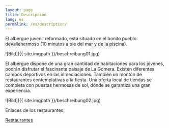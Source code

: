 ```yaml
---
layout: page
title: Descripción 
lang: es
permalink: /es/description/
---
```

El albergue juvenil reformado, está situado en el bonito pueblo deVallehermoso (10 minutos a pie del mar y de la piscina). 

![Bild]({{ site.imgpath }}/beschreibung01.jpg)

El albergue dispone de una gran cantidad de habitaciones para los jóvenes, podrán disfrutar el fascinante paisaje de La Gomera. Existen diferentes campos deportivos en las inmediaciones. También un montón de restaurantes contemplativas a la fiesta. Una oferta local de tiendas se completa con puestas hermosas de sol, dónde se garantiza una gran experiencia.

![Bild]({{ site.imgpath }}/beschreibung02.jpg)

Enlaces de los restaurantes:

[Restaurantes](http://www.tripadvisor.es/Restaurants-g1024999-Vallehermoso_La_Gomera_Canary_Islands.html)

